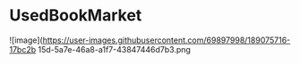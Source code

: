 # UsedBookMarket
![image](https://user-images.githubusercontent.com/69897998/189075716-17bc2b 15d-5a7e-46a8-a1f7-43847446d7b3.png